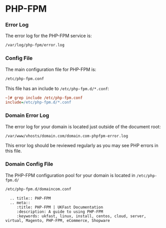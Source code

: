 # PHP-FPM

### Error Log

The error log for the PHP-FPM service is:

```bash
/var/log/php-fpm/error.log
```

### Config File

The main configuration file for PHP-FPM is:

```bash
/etc/php-fpm.conf
```

This file has an include to `/etc/php-fpm.d/*.conf`:

```ini
~]# grep include /etc/php-fpm.conf
include=/etc/php-fpm.d/*.conf
```

### Domain Error Log

The error log for your domain is located just outside of the document root:

```bash
/var/www/vhosts/domain.com/domain.com-phpfpm-error.log
```

This error log should be reviewed regularly as you may see PHP errors in this file.

### Domain Config File

The PHP-FPM configuration pool for your domain is located in `/etc/php-fpm.d/`

```bash
/etc/php-fpm.d/domaincom.conf
```

```eval_rst
  .. title:: PHP-FPM
  .. meta::
     :title: PHP-FPM | UKFast Documentation
     :description: A guide to using PHP-FPM
     :keywords: ukfast, linux, install, centos, cloud, server, virtual, Magento, PHP-FPM, eCommerce, Shopware
```
